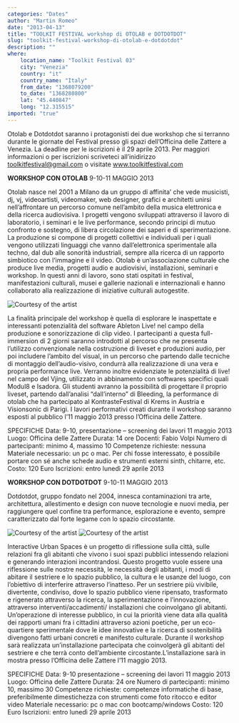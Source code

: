```yaml
---
categories: "Dates"
author: "Martin Romeo"
date: "2013-04-13"
title: "TOOLKIT FESTIVAL workshop di OTOLAB e DOTDOTDOT"
slug: "toolkit-festival-workshop-di-otolab-e-dotdotdot"
description: ""
where: 
    location_name: "Toolkit Festival 03"
    city: "Venezia"
    country: "it"
    country_name: "Italy"
    from_date: "1368079200"
    to_date: "1368280800"
    lat: "45.440847"
    long: "12.315515"
imported: "true"
---
```



Otolab e Dotdotdot saranno i protagonisti dei due workshop che si terranno durante le giornate del Festival presso gli spazi dell’Officina delle Zattere a Venezia. La deadline per le iscrizioni è il 29 aprile 2013. Per maggiori informazioni o per iscrizioni scriveteci all’inidirizzo toolkitfestival@gmail.com o visitate www.toolkitfestival.com

**WORKSHOP CON OTOLAB**
9-10-11 MAGGIO 2013

Otolab nasce nel 2001 a Milano da un gruppo di affinita’ che vede musicisti, dj, vj, videoartisti, videomaker, web designer, grafici e architetti unirsi nell’affrontare un percorso comune nell’ambito della musica elettronica e della ricerca audiovisiva. I progetti vengono sviluppati attraverso il lavoro di laboratorio, i seminari e le live performance, secondo principi di mutuo confronto e sostegno, di libera circolazione dei saperi e di sperimentazione. La produzione si compone di progetti collettivi e individuali per i quali vengono utilizzati linguaggi che vanno dall’elettronica sperimentale alla techno, dal dub alle sonorità industriali, sempre alla ricerca di un rapporto simbiotico con l’immagine e il video. Otolab è un’associazione culturale che produce live media, progetti audio e audiovisivi, installazioni, seminari e workshop. In questi anni di lavoro, sono stati ospitati in festival, manifestazioni culturali, musei e gallerie nazionali e internazionali e hanno collaborato alla realizzazione di iniziative culturali autogestite.

![Courtesy of the artist](otolab_5.jpg) 


La finalità principale del workshop è quella di esplorare le inaspettate e interessanti potenzialità del software Ableton Live! nel campo della produzione e sonorizzazione di clip video. I partecipanti a questa full-immersion di 2 giorni saranno introdotti al percorso che ne presenta l’utilizzo convenzionale nella costruzione di liveset e produzioni audio, per poi includere l’ambito del visual, in un percorso che partendo dalle tecniche di montaggio dell’audio-visivo, condurrà alla realizzazione di una vera e propria performance live. Verranno inoltre evidenziate le potenzialità di live! nel campo del Vjing, utilizzato in abbinamento con softwares specifici quali Modul8 e Isadora. Gli studenti avranno la possibilità di progettare il proprio liveset, partendo dall’analisi “dall’interno” di Bleeding, la performance di otolab che ha partecipato al KontrasteFestival di Krems in Austria e Visionsonic di Parigi. I lavori performativi creati durante il workshop saranno esposti al pubblico l’11 maggio 2013 presso l’Officina delle Zattere.

SPECIFICHE
Data: 9-10, presentazione – screening dei lavori 11 maggio 2013
Luogo: Officina delle Zattere
Durata: 14 ore
Docenti: Fabio Volpi
Numero di partecipanti: minimo 4, massimo 10
Competenze richieste: nessuna
Materiale necessario: un pc o mac. Per chi fosse interessato, è possibile portare con sé anche schede audio e strumenti esterni sinth, chitarre, etc.
Costo: 120 Euro
Iscrizioni: entro lunedì 29 aprile 2013



**WORKSHOP CON DOTDOTDOT**
9-10-11 MAGGIO 2013

Dotdotdot, gruppo fondato nel 2004, innesca contaminazioni tra arte, architettura, allestimento e design con nuove tecnologie e nuovi media, per raggiungere quel confine tra performance, esplorazione e evento, sempre caratterizzato dal forte legame con lo spazio circostante.

![Courtesy of the artist](dotdotdot4_0.jpg) ![Courtesy of the artist](dotdotdot3.jpg) 



Interactive Urban Spaces è un progetto di riflessione sulla città, sulle relazioni fra gli abitanti che vivono i suoi spazi pubblici intessendo relazioni e generando interazioni incontrandosi. Questo progetto vuole essere una riflessione sulle nostre necessità, le necessità degli abitanti, i modi di abitare il sestriere e lo spazio pubblico, la cultura e le usanze del luogo, con l’obiettivo di interferire attraverso l’inatteso. Per un sestriere più vivibile, divertente, condiviso, dove lo spazio pubblico viene ripensato, trasformato e rigenerato attraverso la ricerca, la sperimentazione e l’innovazione, attraverso interventi/accadimenti/ installazioni che coinvolgano gli abitanti. Un’operazione di interesse pubblico, in cui la priorità viene data alla qualità dei rapporti umani fra i cittadini attraverso azioni poetiche, per un eco-quartiere sperimentale dove le idee innovative e la ricerca di sostenibilità divengono fatti urbani concreti e manifesto culturale. Durante il workshop sarà realizzata un’installazione partecipata che coinvolgerà gli abitanti del sestriere e che terrà conto dell’ambiente circostante.L’installazione sarà in mostra presso l’Officina delle Zattere l’11 maggio 2013.

SPECIFICHE
Data: 9-10 presentazione – screening dei lavori 11 maggio 2013
Luogo: Officina delle Zattere
Durata: 24 ore
Numero di partecipanti: minimo 10, massimo 30
Competenze richieste: competenze informatiche di base, preferibilmente dimestichezza con strumenti come foto ritocco e editor video
Materiale necessario: pc o mac con bootcamp/windows
Costo: 120 Euro
Iscrizioni: entro lunedì 29 aprile 2013